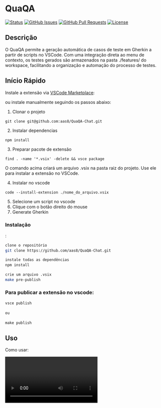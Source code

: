 # QuaQA

[![Status](https://img.shields.io/badge/status-active-success.svg)]()
[![GitHub Issues](https://img.shields.io/github/issues/silvercent011/QuaQA.svg)](https://github.com/silvercent011/QuaQA/issues)
[![GitHub Pull Requests](https://img.shields.io/github/issues-pr/silvercent011/QuaQA.svg)](https://github.com/silvercent011/QuaQA/pulls)
[![License](https://img.shields.io/badge/license-MIT-blue.svg)](/LICENSE)

## Descrição

O QuaQA permite a geração automática de casos de teste em Gherkin a partir de scripts no VSCode. Com uma integração direta ao menu de contexto, os testes gerados são armazenados na pasta ./features/ do workspace, facilitando a organização e automação do processo de testes.


## Início Rápido

Instale a extensão via [VSCode Marketplace](https://marketplace.visualstudio.com/items?itemName=quaqa-pato.quaqa-chat):


ou instale manualmente seguindo os passos abaixo:

1. Clonar o projeto
```
git clone git@github.com:aas8/QuaQA-Chat.git

```
2. Instalar dependencias

```bash
npm install
```

3. Preparar pacote de extensão
```
find . -name '*.vsix' -delete && vsce package
```

O comando acima criará um arquivo .vsix na pasta raiz do projeto. Use ele para instalar a extensão no VSCode.

4. Instalar no vscode
```
code --install-extension ./nome_do_arquivo.vsix
```

5. Selecione um script no vscode
6. Clique com o botão direito do mouse
7. Generate Gherkin



### Instalação

:

```bash
clone o repositório
git clone https://github.com/aas8/QuaQA-Chat.git
```

```bash
instale todas as dependências
npm install
```

```bash
crie um arquivo .vsix
make pre-publish
```

### Para publicar a extensão no vscode:
```
vsce publish

ou

make publish
```

## Uso

Como usar:

<video src="media/usage_example.mp4" />


## Funcionalidades

- Analisar arquivo/script
- Gerar descrição detestes usando Gherkin


## Licença

Este projeto está licenciado sob a Licença MIT - veja o arquivo [LICENSE.md](./LICENSE.md) para detalhes.

## Créditos

- Adriana Alves dos Santos (@aas8)
- Daniel Carvalho (@ddevdan)
- Sidney Alex de Amorim Arruda (@silvercent011)

## FAQ

**Pergunta 1:** Como faço para configurar o ambiente?

**Resposta:**
Os requisitos para rodar o projeto são:
- Node.js
- npm
- VSCode editor


## Screenshots

![Screenshot 1](media/screenshot-1.png)

---
